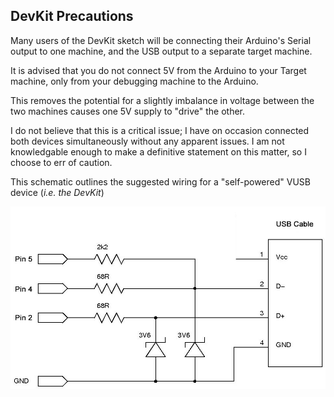 ## DevKit Precautions
Many users of the DevKit sketch will be connecting their Arduino's Serial output to one machine, and the USB output to a separate target machine.

It is advised that you do not connect 5V from the Arduino to your Target machine, only from your debugging machine to the Arduino.

This removes the potential for a slightly imbalance in voltage between the two machines causes one 5V supply to "drive" the other.

I do not believe that this is a critical issue; I have on occasion connected both devices simultaneously without any apparent issues. I am not knowledgable enough to make a definitive statement on this matter, so I choose to err of caution.

This schematic outlines the suggested wiring for a "self-powered" VUSB device (*i.e. the DevKit*)

![schematic for self powered vusb](./self-powered-schematic.jpg)